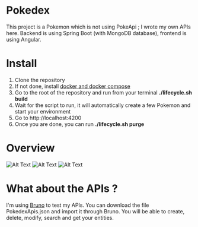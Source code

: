# Pokedex
This project is a Pokemon which is not using PokeApi ; I wrote my own APIs here.
Backend is using Spring Boot (with MongoDB database), frontend is using Angular.

# Install
1. Clone the repository
2. If not done, install [docker and docker compose](https://docs.docker.com/compose/install/)
3. Go to the root of the repository and run from your terminal <strong>./lifecycle.sh build</strong>
4. Wait for the script to run, it will automatically create a few Pokemon and start your environment
5. Go to http://localhost:4200
6. Once you are done, you can run <strong>./lifecycle.sh purge</strong>

# Overview
![Alt Text](https://zupimages.net/up/25/33/9y40.png)
![Alt Text](https://zupimages.net/up/25/33/agoi.png)
![Alt Text](https://zupimages.net/up/25/33/rqfj.png)

# What about the APIs ?
I'm using [Bruno](https://www.usebruno.com/) to test my APIs. You can download the file PokedexApis.json and import it through Bruno.
You will be able to create, delete, modify, search and get your entities.
